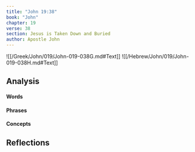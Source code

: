 ```yaml
---
title: "John 19:38"
book: "John"
chapter: 19
verse: 38
section: Jesus is Taken Down and Buried
author: Apostle John
---
```

![[/Greek/John/019/John-019-038G.md#Text]]
![[/Hebrew/John/019/John-019-038H.md#Text]]

## Analysis

#### Words

#### Phrases

#### Concepts

## Reflections
